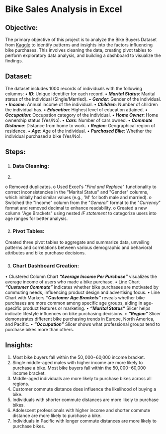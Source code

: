 # **Bike Sales Analysis in Excel**

## **Objective:**
The primary objective of this project is to analyze the Bike Buyers Dataset from [Kaggle](https://www.kaggle.com/datasets/heeraldedhia/bike-buyers?resource=download) to identify patterns and insights into the factors influencing bike purchases. This involves cleaning the data, creating pivot tables to perform exploratory data analysis, and building a dashboard to visualize the findings.

## **Dataset:**
The dataset includes 1000 records of individuals with the following columns:
•	**_ID_**: Unique identifier for each record.
•	**_Marital Status_**: Marital status of the individual (Single/Married).
•	**_Gender_**: Gender of the individual.
•	**_Income_**: Annual income of the individual.
•	**_Children_**: Number of children the individual has.
•	**_Education_**: Highest level of education attained.
•	**_Occupation_**: Occupation category of the individual.
•	**_Home Owner_**: Home ownership status (Yes/No).
•	**_Cars_**: Number of cars owned.
•	**_Commute Distance_**: Distance from home to work.
•	**_Region_**: Geographical region of residence.
•	**_Age_**: Age of the individual.
•	**_Purchased Bike_**: Whether the individual purchased a bike (Yes/No).

## **Steps:**

1.	### Data Cleaning:
2.	
o	Removed duplicates.
o	Used Excel's "_Find and Replace_" functionality to correct inconsistencies in the "Marital Status" and "Gender" columns, which initially had similar values (e.g., 'M' for both male and married).
o	Switched the "Income" column from the "_General_" format to the "_Currency_" format and removed decimal to enhance readability.
o	Created a new column "Age Brackets" using nested _IF statement_ to categorize users into age ranges for better analysis.

2.	### Pivot Tables:

Created three pivot tables to aggregate and summarize data, unveiling patterns and correlations between various demographic and behavioral attributes and bike purchase decisions.

3.	### Chart Dashboard Creation:

•	Clustered Column Chart **_“Average Income Per Purchase”_** visualizes the average income of users who made a bike purchase.
•	Line Chart **_“Customer Commute”_** indicates whether bike purchases are motivated by commuting needs, influencing product design and advertising focus.
•	Line Chart with Markers **_“Customer Age Brackets”_** reveals whether bike purchases are more common among specific age groups, aiding in age-specific product features or marketing.
•	**_“Marital Status”_** Slicer helps indicate lifestyle influences on bike purchasing decisions.
•	**_“Region”_** Slicer demonstrates different bike purchasing trends in Europe, North America, and Pacific.
•	**_“Occupation”_** Slicer shows what professional groups tend to purchase bikes more than others.

## **Insights:**

1) Most bike buyers fall within the $50,000-$60,000 income bracket.
2) Single middle-aged males with higher income are more likely to purchase a bike. Most bike buyers fall within the $50,000-$60,000 income bracket.
3) Middle-aged individuals are more likely to purchase bikes across all regions.
4) Customer commute distance does influence the likelihood of buying a bike.
5) Individuals with shorter commute distances are more likely to purchase bikes.
6) Adolescent professionals with higher income and shorter commute distance are more likely to purchase a bike.
7) Individuals in Pacific with longer commute distances are more likely to purchase bikes.



